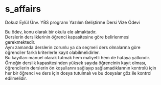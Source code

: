 # s_affairs

Dokuz Eylül Ünv. YBS programı Yazılım Geliştirme Dersi Vize Ödevi  

Bu ödev, konu olarak bir okulu ele almaktadır.  
Derslerin dersliklerinin öğrenci kapasitesine göre belirlenmesi gerekmektedir.  
Aynı zamanda derslerin zorunlu ya da seçmeli ders olmalarına göre öğrenciler farklı kriterlerle kayıt olabilmelidirler.   
Bu kayıtları manuel olarak tutmak hem maliyetli hem de hataya yatkındır.  
Örneğin derslik kapasitesinden yüksek sayıda öğrencinin kayıt olması, öğrencilerin derslerin ön koşullarını sağlayıp sağlamadıklarının kontrolü için her bir öğrenci ve ders için dosya tutulmalı ve bu dosyalar göz ile kontrol edilmelidir.
